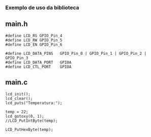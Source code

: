 ### Exemplo de uso da biblioteca


## main.h
```
#define	LCD_RS GPIO_Pin_4
#define	LCD_RW GPIO_Pin_5
#define LCD_EN GPIO_Pin_6

#define LCD_DATA_PINS	GPIO_Pin_0 | GPIO_Pin_1 | GPIO_Pin_2 | GPIO_Pin_3
#define LCD_DATA_PORT   GPIOA
#define LCD_CTL_PORT    GPIOA
```

## main.c
```
lcd_init();
lcd_clear();
lcd_puts("Temperatura:");

temp = 22;
lcd_gotoxy(0, 1);
//LCD_PutIntByte(temp);

LCD_PutHexByte(temp);
```
